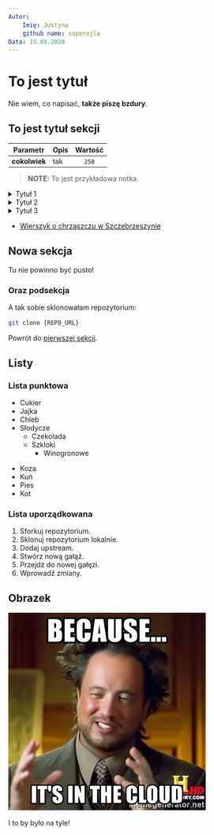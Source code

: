 ```yaml
---
Autor: 
    Imię: Justyna
    github name: superojla
Data: 15.09.2020
---
```

# To jest tytuł

Nie wiem, co napisać, **także piszę bzdury**.

## To jest tytuł sekcji

| Parametr | Opis | Wartość |
|----------|------|:-------:|
| **cokolwiek** | tak | `250` |

> **NOTE:** To jest przykładowa notka.

<div tabs name="ABC" group="CDE">
  <details>
  <summary label="LABELKA1">
  Tytuł 1
  </summary>
  W Szczebrzeszynie chrząszcz brzmi w trzcinie.
  </details>
  <details>
  <summary label="LABELKA2">
  Tytuł 2
  </summary>
  A Szczebrzeszyn z tego słynie.
  </details>
  <details>
  <summary label="LABELKA3">
  Tytuł 3
  </summary>
  Nie pamiętam, jak to dalej leci. <a href="https://www.tenpieknyswiat.pl/2007/05/09/w-szczebrzeszynie-chrzaszcz-brzmi-w-trzcinie">Wierszyk o chrząszczu w Szczebrzeszynie</a>
  </details>
</div>

- [Wierszyk o chrząszczu w Szczebrzeszynie](https://www.tenpieknyswiat.pl/2007/05/09/w-szczebrzeszynie-chrzaszcz-brzmi-w-trzcinie)

## Nowa sekcja

Tu nie powinno być pusto!

### Oraz podsekcja

A tak sobie sklonowałam repozytorium:

```bash
git clone {REPO_URL}
```

Powrót do [pierwszej sekcji](#to-jest-tytuł-sekcji).

## Listy

### Lista punktowa

- Cukier
- Jajka
- Chleb
- Słodycze
    - Czekolada
    - Szkloki
        - Winogronowe

* Koza
* Kuń
* Pies 
* Kot

### Lista uporządkowana

1. Sforkuj repozytorium.
1. Sklonuj repozytorium lokalnie.
1. Dodaj upstream.
1. Stwórz nową gałąź.
1. Przejdź do nowej gałęzi.
1. Wprowadź zmiany.

## Obrazek

![Cloud meme](assets/cloud.jpg)

I to by było na tyle!